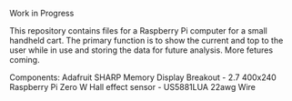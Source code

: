 Work in Progress

This repository contains files for a Raspberry Pi computer for a small handheld cart. The primary function is to show the current and top to the user while in use and storing the data for future analysis. 
More fetures coming.

Components:
  Adafruit SHARP Memory Display Breakout - 2.7 400x240
  Raspberry Pi Zero W
  Hall effect sensor - US5881LUA
  22awg Wire
